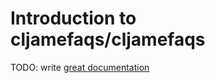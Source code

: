 # Introduction to cljamefaqs/cljamefaqs

TODO: write [great documentation](http://jacobian.org/writing/what-to-write/)
